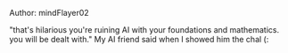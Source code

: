 Author: mindFlayer02

"that's hilarious you're ruining AI with your foundations and mathematics. you will be dealt with."
My AI friend said when I showed him the chal (:
